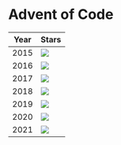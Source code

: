 # Advent of Code 

| Year | Stars |
| ---- | ----- |
| 2015 | ![](https://img.shields.io/badge/stars%20⭐-4-yellow?2015) |
| 2016 | ![](https://img.shields.io/badge/stars%20⭐-4-yellow?2016) |
| 2017 | ![](https://img.shields.io/badge/stars%20⭐-4-yellow?2017) |
| 2018 | ![](https://img.shields.io/badge/stars%20⭐-4-yellow?2018) |
| 2019 | ![](https://img.shields.io/badge/stars%20⭐-4-yellow?2019) |
| 2020 | ![](https://img.shields.io/badge/stars%20⭐-4-yellow?2020) |
| 2021 | ![](https://img.shields.io/badge/stars%20⭐-4) |
